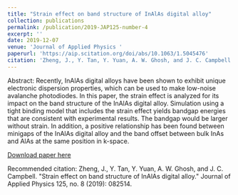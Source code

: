 ```yaml
---
title: "Strain effect on band structure of InAlAs digital alloy"
collection: publications
permalink: /publication/2019-JAP125-number-4
excerpt: ''
date: 2019-12-07
venue: 'Journal of Applied Physics '
paperurl: 'https://aip.scitation.org/doi/abs/10.1063/1.5045476'
citation: 'Zheng, J., Y. Tan, Y. Yuan, A. W. Ghosh, and J. C. Campbell. "Strain effect on band structure of InAlAs digital alloy." Journal of Applied Physics 125, no. 8 (2019): 082514.'
---
```

Abstract:
Recently, InAlAs digital alloys have been shown to exhibit unique electronic dispersion properties, which can be used to make low-noise avalanche photodiodes. In this paper, the strain effect is analyzed for its impact on the band structure of the InAlAs digital alloy. Simulation using a tight binding model that includes the strain effect yields bandgap energies that are consistent with experimental results. The bandgap would be larger without strain. In addition, a positive relationship has been found between minigaps of the InAlAs digital alloy and the band offset between bulk InAs and AlAs at the same position in k-space.

[Download paper here](http://academicpages.github.io/files/paper2.pdf)

Recommended citation: Zheng, J., Y. Tan, Y. Yuan, A. W. Ghosh, and J. C. Campbell. "Strain effect on band structure of InAlAs digital alloy." Journal of Applied Physics 125, no. 8 (2019): 082514.
